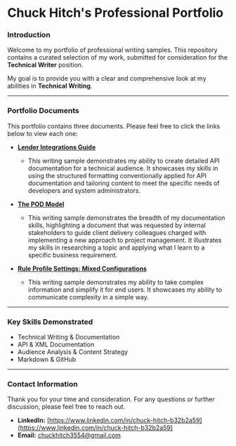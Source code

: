 # Chuck Hitch's Professional Portfolio

### Introduction

Welcome to my portfolio of professional writing samples. This repository contains a curated selection of my work, submitted for consideration for the **Technical Writer** position.

My goal is to provide you with a clear and comprehensive look at my abilities in **Technical Writing**.

---

### Portfolio Documents

This portfolio contains three documents. Please feel free to click the links below to view each one:

* [**Lender Integrations Guide**](api-writing-sample.md)
    * This writing sample demonstrates my ability to create detailed API documentation for a technical audience. It showcases my skills in using the structured formatting conventionally applied for API documentation and tailoring content to meet the specific needs of developers and system administrators.

* [**The POD Model**](overview-writing-sample.md)
    * This writing sample demonstrates the breadth of my documentation skills, highlighting a document that was requested by internal stakeholders to guide client delivery colleagues charged with implementing a new approach to project management. It illustrates my skills in researching a topic and applying what I learn to a specific business requirement.

* [**Rule Profile Settings: Mixed Configurations**](user-guide-sample.md)
    * This writing sample demonstrates my ability to take complex information and simplify it for end users. It showcases my ability to communicate complexity in a simple way.

---

### Key Skills Demonstrated

* Technical Writing & Documentation
* API & XML Documentation
* Audience Analysis & Content Strategy
* Markdown & GitHub

---

### Contact Information

Thank you for your time and consideration. For any questions or further discussion, please feel free to reach out.

* **LinkedIn:** [https://www.linkedin.com/in/chuck-hitch-b32b2a59](https://www.linkedin.com/in/chuck-hitch-b32b2a59)
* **Email:** [chuckhitch3554@gmail.com](mailto:chuckhitch3554@gmail.com)
